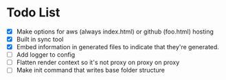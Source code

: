 # Todo List

- [x] Make options for aws (always index.html) or github (foo.html) hosting
- [x] Built in sync tool
- [x] Embed information in generated files to indicate that they're generated.
- [ ] Add logger to config
- [ ] Flatten render context so it's not proxy on proxy on proxy
- [ ] Make init command that writes base folder structure
